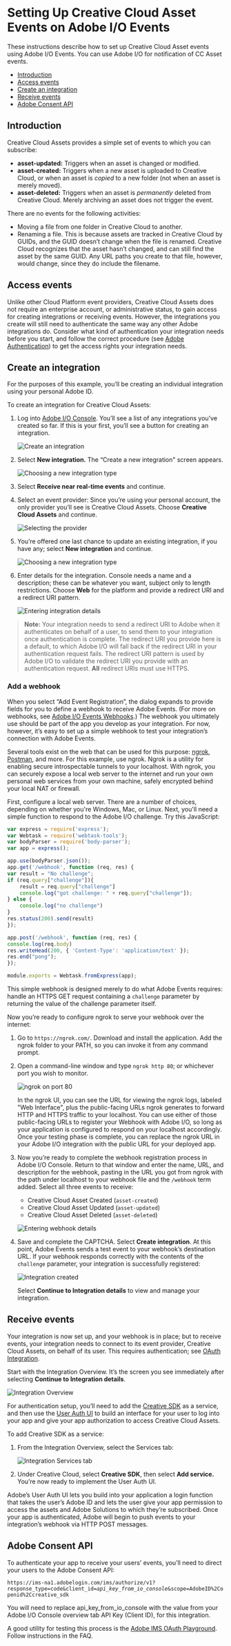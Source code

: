 <!--:navorder: 3-->

# Setting Up Creative Cloud Asset Events on Adobe I/O Events

These instructions describe how to set up Creative Cloud Asset events using Adobe I/O Events. You can use Adobe I/O for notification of CC Asset events. 

- [Introduction](#introduction)  
- [Access events](#accessevents)  
- [Create an integration](#createanintegration)  
- [Receive events](#receiveevents)
- [Adobe Consent API](#consentapi)

## Introduction
Creative Cloud Assets provides a simple set of events to which you can subscribe: 
- **asset-updated:** Triggers when an asset is changed or modified.
- **asset-created:** Triggers when a new asset is uploaded to Creative Cloud, or when an asset is _copied_ to a new folder (not when an asset is merely moved).
- **asset-deleted:** Triggers when an asset is _permanently_ deleted from Creative Cloud. Merely archiving an asset does not trigger the event. 

There are no events for the following activities:
- Moving a file from one folder in Creative Cloud to another.
- Renaming a file. This is because assets are tracked in Creative Cloud by GUIDs, and the GUID doesn&rsquo;t change when the file is renamed. Creative Cloud recognizes that the asset hasn&rsquo;t changed, and can still find the asset by the same GUID. Any URL paths you create to that file, however, would change, since they do include the filename.

## Access events
Unlike other Cloud Platform event providers, Creative Cloud Assets does not require an enterprise account, or administrative status, to gain access for creating integrations or receiving events. However, the integrations you create will still need to authenticate the same way any other Adobe integrations do. Consider what kind of authentication your integration needs before you start, and follow the correct procedure (see [Adobe Authentication](https://www.adobe.io/apis/cloudplatform/console/authentication/gettingstarted.html)) to get the access rights your integration needs.


## Create an integration
For the purposes of this example, you&rsquo;ll be creating an individual integration using your personal Adobe ID. 

To create an integration for Creative Cloud Assets:

1. Log into [Adobe I/O Console](https://console.adobe.io). You&rsquo;ll see a list of any integrations you&rsquo;ve created so far. If this is your first, you&rsquo;ll see a button for creating an integration.

    ![Create an integration](../../img/events_cca_01.png "Create an integration")  

2. Select **New integration.** The &ldquo;Create a new integration" screen appears. 

    ![Choosing a new integration type](../../img/events_cca_02.png "Choosing a new integration type")

3. Select **Receive near real-time events** and continue.

4. Select an event provider: Since you&rsquo;re using your personal account, the only provider you&rsquo;ll see is Creative Cloud Assets. Choose **Creative Cloud Assets** and continue.

    ![Selecting the provider](../../img/events_cca_03.png "Selecting the provider")

5. You&rsquo;re offered one last chance to update an existing integration, if you have any; select **New integration** and continue.

    ![Choosing a new integration type](../../img/events_cca_04.png "Choosing a new integration type")

6. Enter details for the integration. Console needs a name and a description; these can be whatever you want, subject only to length restrictions. Choose **Web** for the platform and provide a redirect URI and a redirect URI pattern.

    ![Entering integration details](../../img/events_cca_05.png "Entering integration details")

>**Note:** Your integration needs to send a redirect URI to Adobe when it authenticates on behalf of a user, to send them to your integration once authentication is complete. The redirect URI you provide here is a default, to which Adobe I/O will fall back if the redirect URI in your authentication request fails. The redirect URI pattern is used by Adobe I/O to validate the redirect URI you provide with an authentication request. **All** redirect URIs must use HTTPS.

### Add a webhook
When you select &ldquo;Add Event Registration&rdquo;, the dialog expands to provide fields for you to define a webhook to receive Adobe Events. (For more on webhooks, see [Adobe I/O Events Webhooks](../intro/webhook_docs_intro.md).) The webhook you ultimately use should be part of the app you develop as your integration. For now, however, it&rsquo;s easy to set up a simple webhook to test your integration&rsquo;s connection with Adobe Events. 

Several tools exist on the web that can be used for this purpose: [ngrok](https://ngrok.com/), [Postman](https://www.getpostman.com/), and more. For this example, use ngrok. Ngrok is a utility for enabling secure introspectable tunnels to your localhost. With ngrok, you can securely expose a local web server to the internet and run your own personal web services from your own machine, safely encrypted behind your local NAT or firewall.

First, configure a local web server. There are a number of choices, depending on whether you're Windows, Mac, or Linux.
Next, you'll need a simple function to respond to the Adobe I/O challenge. Try this JavaScript:

```javascript
var express = require('express');
var Webtask = require('webtask-tools');
var bodyParser = require('body-parser');
var app = express();

app.use(bodyParser.json());
app.get('/webhook', function (req, res) {
var result = "No challenge";
if (req.query["challenge"]){
    result = req.query["challenge"]
    console.log("got challenge: " + req.query["challenge"]);
} else {
    console.log("no challenge")
}
res.status(200).send(result)
});

app.post('/webhook', function (req, res) { 
console.log(req.body)
res.writeHead(200, { 'Content-Type': 'application/text' });
res.end("pong");
});

module.exports = Webtask.fromExpress(app);
```

This simple webhook is designed merely to do what Adobe Events requires: handle an HTTPS GET request containing a `challenge` parameter by returning the value of the challenge parameter itself. 

Now you&rsquo;re ready to configure ngrok to serve your webhook over the internet:

1. Go to `https://ngrok.com/`. Download and install the application. Add the ngrok folder to your PATH, so you can invoke it from any command prompt.

2. Open a command-line window and type `ngrok http 80`; or whichever port you wish to monitor.

    ![ngrok on port 80](../../img/ngrok.png "ngrok on port 80")

    In the ngrok UI, you can see the URL for viewing the ngrok logs, labeled "Web Interface", plus the public-facing URLs ngrok generates to forward HTTP and HTTPS traffic to your localhost. You can use either of those public-facing URLs to register your Webhook with Adobe I/O, so long as your application is configured to respond on your localhost accordingly. Once your testing phase is complete, you can replace the ngrok URL in your Adobe I/O integration with the public URL for your deployed app.

3. Now you&rsquo;re ready to complete the webhook registration process in Adobe I/O Console. Return to that window and enter the name, URL, and description for the webhook, pasting in the URL you got from ngrok with the path under localhost to your webhook file and the `/webhook` term added. Select all three events to receive: 
    - Creative Cloud Asset Created (`asset-created`) 
    - Creative Cloud Asset Updated (`asset-updated`)
    - Creative Cloud Asset Deleted (`asset-deleted`)

    ![Entering webhook details](../../img/events_cca_06.png "Entering webhook details")

8. Save and complete the CAPTCHA. Select **Create  integration**. At this point, Adobe Events sends a test event to your webhook&rsquo;s destination URL. If your webhook responds correctly with the contents of the `challenge` parameter, your integration is successfully registered:

    ![Integration created](../../img/events_cca_07.png "Integration created")

    Select **Continue to Integration details** to view and manage your integration.



## Receive events
 Your integration is now set up, and your webhook is in place; but to receive events, your integration needs to connect to its event provider, Creative Cloud Assets, on behalf of its user. This requires authentication; see [OAuth Integration](https://www.adobe.io/apis/cloudplatform/console/authentication/oauth_workflow.html). 
 
 Start with the Integration Overview. It&rsquo;s the screen you see immediately after selecting **Continue to Integration details**.

![Integration Overview](../../img/events_cca_08.png "Integration Overview")

 For authentication setup, you&rsquo;ll need to add the [Creative SDK](https://www.adobe.io/apis/creativecloud/creativesdk/docs/websdk/adobe-creative-sdk-for-web_master/getting-started.html) as a service, and then use the [User Auth UI](https://www.adobe.io/apis/creativecloud/creativesdk/docs/websdk/adobe-creative-sdk-for-web_master/user-auth-ui.html) to build an interface for your user to log into your app and give your app authorization to access Creative Cloud Assets. 

 To add Creative SDK as a service:
 
 1. From the Integration Overview, select the Services tab:

    ![Integration Services tab](../../img/events_cca_09.png "Integration Services tab")

 2. Under Creative Cloud, select **Creative SDK**, then select **Add service.** You&rsquo;re now ready to implement the User Auth UI.

 Adobe&rsquo;s User Auth UI lets you build into your application a login function that takes the user&rsquo;s Adobe ID and lets the user give your app permission to access the assets and Adobe Solutions to which they&rsquo;re subscribed. Once your app is authenticated, Adobe will begin to push events to your integration&rsquo;s webhook via HTTP POST messages.

## Adobe Consent API
To authenticate your app to receive your users&rsquo; events, you&rsquo;ll need to direct your users to the Adobe Consent API:

`https://ims-na1.adobelogin.com/ims/authorize/v1?response_type=code&client_id=`_`api_key_from_io_console`_`&scope=AdobeID%2Copenid%2Ccreative_sdk`

You will need to replace api_key_from_io_console with the value from your Adobe I/O Console overview tab API Key (Client ID), for this integration.

A good utility for testing this process is the [Adobe IMS OAuth Playground](https://runtime.adobe.io/api/v1/web/io-solutions/adobe-oauth-playground/oauth.html). Follow instructions in the FAQ.
